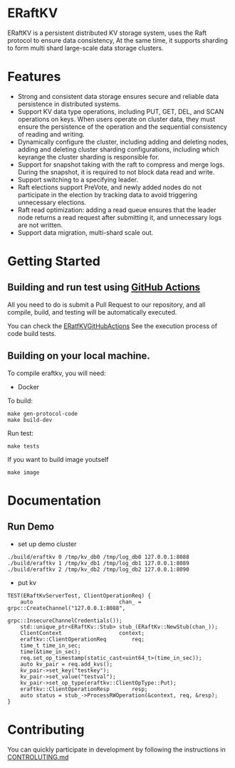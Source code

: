 # ERaftKV 

ERaftKV is a persistent distributed KV storage system, uses the Raft protocol to ensure data consistency, At the same time, it supports sharding to form multi shard large-scale data storage clusters.

# Features
- Strong and consistent data storage ensures secure and reliable data persistence in distributed systems.
- Support KV data type operations, including PUT, GET, DEL, and SCAN operations on keys. When users operate on cluster data, they must ensure the persistence of the operation and the sequential consistency of reading and writing.
- Dynamically configure the cluster, including adding and deleting nodes, adding and deleting cluster sharding configurations, including which keyrange the cluster sharding is responsible for.
- Support for snapshot taking with the raft to compress and merge logs. During the snapshot, it is required to not block data read and write.
- Support switching to a specifying leader.
- Raft elections support PreVote, and newly added nodes do not participate in the election by tracking data to avoid triggering unnecessary elections.
- Raft read optimization: adding a read queue ensures that the leader node returns a read request after submitting it, and unnecessary logs are not written.
- Support data migration, multi-shard scale out.

# Getting Started

## Building and run test using [GitHub Actions](https://github.com/features/actions)

All you need to do is submit a Pull Request to our repository, and all compile, build, and testing will be automatically executed.

You can check the [ERatfKVGitHubActions](https://github.com/eraft-io/eraft/actions) See the execution process of code build tests.

## Building on your local machine.

To compile eraftkv, you will need:
- Docker

To build:
```
make gen-protocol-code
make build-dev
```

Run test:
```
make tests
```

If you want to build image youtself
```
make image
```

# Documentation

## Run Demo

- set up demo cluster

```
./build/eraftkv 0 /tmp/kv_db0 /tmp/log_db0 127.0.0.1:8088
./build/eraftkv 1 /tmp/kv_db1 /tmp/log_db1 127.0.0.1:8089
./build/eraftkv 2 /tmp/kv_db2 /tmp/log_db2 127.0.0.1:8090

```

- put kv
```
TEST(ERaftKvServerTest, ClientOperationReq) {
    auto                           chan_ = grpc::CreateChannel("127.0.0.1:8088",
                                     grpc::InsecureChannelCredentials());
    std::unique_ptr<ERaftKv::Stub> stub_(ERaftKv::NewStub(chan_));
    ClientContext                  context;
    eraftkv::ClientOperationReq        req;
    time_t time_in_sec;
    time(&time_in_sec);
    req.set_op_timestamp(static_cast<uint64_t>(time_in_sec));
    auto kv_pair = req.add_kvs();
    kv_pair->set_key("testkey");
    kv_pair->set_value("testval");
    kv_pair->set_op_type(eraftkv::ClientOpType::Put);
    eraftkv::ClientOperationResp       resp;
    auto status = stub_->ProcessRWOperation(&context, req, &resp);
}
```

# Contributing

You can quickly participate in development by following the instructions in [CONTROLUTING.md](https://github.com/eraft-io/eraft/blob/master/CONTRIBUTING.md)

